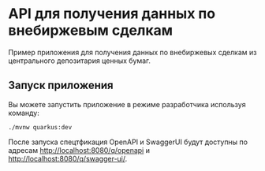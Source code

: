 # API для получения данных по внебиржевым сделкам

Пример приложения для получения данных по внебиржевых сделкам из центрального депозитария ценных бумаг.

## Запуск приложения

Вы можете запустить приложение в режиме разработчика используя команду:

```shell script
./mvnw quarkus:dev
```
После запуска спецтфикация OpenAPI и SwaggerUI будут доступны по адресам <http://localhost:8080/q/openapi> и <http://localhost:8080/q/swagger-ui/>.
